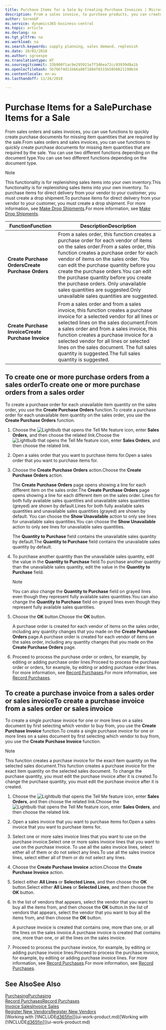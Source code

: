 ```yaml
---
title: Purchase Items for a Sale by Creating Purchase Invoices | Microsoft Docs
description: From a sales invoice, to purchase products, you can create a purchase invoice for a vendor or supplier.
author: SorenGP
ms.service: dynamics365-business-central
ms.topic: article
ms.devlang: na
ms.tgt_pltfrm: na
ms.workload: na
ms.search.keywords: supply planning, sales demand, replenish
ms.date: 10/01/2018
ms.author: sgroespe
ms.translationtype: HT
ms.sourcegitcommit: 33b900f1ac9e295921e7f3d6ea72cc93939d8a1b
ms.openlocfilehash: 5b766f4d11b66a88f1884f8315b5856021190b34
ms.contentlocale: en-au
ms.lasthandoff: 11/26/2018

---
```

# <a name="purchase-items-for-a-sale"></a><span data-ttu-id="04c17-103">Purchase Items for a Sale</span><span class="sxs-lookup"><span data-stu-id="04c17-103">Purchase Items for a Sale</span></span>
<span data-ttu-id="04c17-104">From sales orders and sales invoices, you can use functions to quickly create purchase documents for missing item quantities that are required by the sale.</span><span class="sxs-lookup"><span data-stu-id="04c17-104">From sales orders and sales invoices, you can use functions to quickly create purchase documents for missing item quantities that are required by the sale.</span></span> <span data-ttu-id="04c17-105">You can use two different functions depending on the document type.</span><span class="sxs-lookup"><span data-stu-id="04c17-105">You can use two different functions depending on the document type.</span></span>

> [!Note]
> <span data-ttu-id="04c17-106">This functionality is for replenishing sales items into your own inventory.</span><span class="sxs-lookup"><span data-stu-id="04c17-106">This functionality is for replenishing sales items into your own inventory.</span></span> <span data-ttu-id="04c17-107">To purchase items for direct delivery from your vendor to your customer, you must create a drop shipment.</span><span class="sxs-lookup"><span data-stu-id="04c17-107">To purchase items for direct delivery from your vendor to your customer, you must create a drop shipment.</span></span> <span data-ttu-id="04c17-108">For more information, see [Make Drop Shipments](sales-how-drop-shipment.md).</span><span class="sxs-lookup"><span data-stu-id="04c17-108">For more information, see [Make Drop Shipments](sales-how-drop-shipment.md).</span></span>   

|<span data-ttu-id="04c17-109">Function</span><span class="sxs-lookup"><span data-stu-id="04c17-109">Function</span></span>|<span data-ttu-id="04c17-110">Description</span><span class="sxs-lookup"><span data-stu-id="04c17-110">Description</span></span>|
|--------|-----------|
|<span data-ttu-id="04c17-111">**Create Purchase Orders**</span><span class="sxs-lookup"><span data-stu-id="04c17-111">**Create Purchase Orders**</span></span>|<span data-ttu-id="04c17-112">From a sales order, this function creates a purchase order for each vendor of items on the sales order.</span><span class="sxs-lookup"><span data-stu-id="04c17-112">From a sales order, this function creates a purchase order for each vendor of items on the sales order.</span></span> <span data-ttu-id="04c17-113">You can edit the purchase quantity before you create the purchase orders.</span><span class="sxs-lookup"><span data-stu-id="04c17-113">You can edit the purchase quantity before you create the purchase orders.</span></span> <span data-ttu-id="04c17-114">Only unavailable sales quantities are suggested.</span><span class="sxs-lookup"><span data-stu-id="04c17-114">Only unavailable sales quantities are suggested.</span></span>
|<span data-ttu-id="04c17-115">**Create Purchase Invoice**</span><span class="sxs-lookup"><span data-stu-id="04c17-115">**Create Purchase Invoice**</span></span>|<span data-ttu-id="04c17-116">From a sales order and from a sales invoice, this function creates a purchase invoice for a selected vendor for all lines or selected lines on the sales document.</span><span class="sxs-lookup"><span data-stu-id="04c17-116">From a sales order and from a sales invoice, this function creates a purchase invoice for a selected vendor for all lines or selected lines on the sales document.</span></span> <span data-ttu-id="04c17-117">The full sales quantity is suggested.</span><span class="sxs-lookup"><span data-stu-id="04c17-117">The full sales quantity is suggested.</span></span>|

## <a name="to-create-one-or-more-purchase-orders-from-a-sales-order"></a><span data-ttu-id="04c17-118">To create one or more purchase orders from a sales order</span><span class="sxs-lookup"><span data-stu-id="04c17-118">To create one or more purchase orders from a sales order</span></span>
<span data-ttu-id="04c17-119">To create a purchase order for each unavailable item quantity on the sales order, you use the **Create Purchase Orders** function.</span><span class="sxs-lookup"><span data-stu-id="04c17-119">To create a purchase order for each unavailable item quantity on the sales order, you use the **Create Purchase Orders** function.</span></span>

1. <span data-ttu-id="04c17-120">Choose the ![Lightbulb that opens the Tell Me feature](media/ui-search/search_small.png "Tell me what you want to do") icon, enter **Sales Orders**, and then choose the related link.</span><span class="sxs-lookup"><span data-stu-id="04c17-120">Choose the ![Lightbulb that opens the Tell Me feature](media/ui-search/search_small.png "Tell me what you want to do") icon, enter **Sales Orders**, and then choose the related link.</span></span>
2. <span data-ttu-id="04c17-121">Open a sales order that you want to purchase items for.</span><span class="sxs-lookup"><span data-stu-id="04c17-121">Open a sales order that you want to purchase items for.</span></span>
3. <span data-ttu-id="04c17-122">Choose the **Create Purchase Orders** action.</span><span class="sxs-lookup"><span data-stu-id="04c17-122">Choose the **Create Purchase Orders** action.</span></span>

    <span data-ttu-id="04c17-123">The **Create Purchase Orders** page opens showing a line for each different item on the sales order.</span><span class="sxs-lookup"><span data-stu-id="04c17-123">The **Create Purchase Orders** page opens showing a line for each different item on the sales order.</span></span> <span data-ttu-id="04c17-124">Lines for both fully available sales quantities and unavailable sales quantities (greyed) are shown by default.</span><span class="sxs-lookup"><span data-stu-id="04c17-124">Lines for both fully available sales quantities and unavailable sales quantities (grayed) are shown by default.</span></span> <span data-ttu-id="04c17-125">You can choose the **Show Unavailable** action to only see lines for unavailable sales quantities.</span><span class="sxs-lookup"><span data-stu-id="04c17-125">You can choose the **Show Unavailable** action to only see lines for unavailable sales quantities.</span></span>

    <span data-ttu-id="04c17-126">The **Quantity to Purchase** field contains the unavailable sales quantity by default.</span><span class="sxs-lookup"><span data-stu-id="04c17-126">The **Quantity to Purchase** field contains the unavailable sales quantity by default.</span></span>
4. <span data-ttu-id="04c17-127">To purchase another quantity than the unavailable sales quantity, edit the value in the **Quantity to Purchase** field.</span><span class="sxs-lookup"><span data-stu-id="04c17-127">To purchase another quantity than the unavailable sales quantity, edit the value in the **Quantity to Purchase** field.</span></span>

    > [!NOTE]  
    >   <span data-ttu-id="04c17-128">You can also change the **Quantity to Purchase** field on grayed lines even though they represent fully available sales quantities.</span><span class="sxs-lookup"><span data-stu-id="04c17-128">You can also change the **Quantity to Purchase** field on grayed lines even though they represent fully available sales quantities.</span></span>
5. <span data-ttu-id="04c17-129">Choose the **OK** button.</span><span class="sxs-lookup"><span data-stu-id="04c17-129">Choose the **OK** button.</span></span>

    <span data-ttu-id="04c17-130">A purchase order is created for each vendor of items on the sales order, including any quantity changes that you made on the **Create Purchase Orders** page.</span><span class="sxs-lookup"><span data-stu-id="04c17-130">A purchase order is created for each vendor of items on the sales order, including any quantity changes that you made on the **Create Purchase Orders** page.</span></span>
7. <span data-ttu-id="04c17-131">Proceed to process the purchase order or orders, for example, by editing or adding purchase order lines.</span><span class="sxs-lookup"><span data-stu-id="04c17-131">Proceed to process the purchase order or orders, for example, by editing or adding purchase order lines.</span></span> <span data-ttu-id="04c17-132">For more information, see [Record Purchases](purchasing-how-record-purchases.md).</span><span class="sxs-lookup"><span data-stu-id="04c17-132">For more information, see [Record Purchases](purchasing-how-record-purchases.md).</span></span>


## <a name="to-create-a-purchase-invoice-from-a-sales-order-or-sales-invoice"></a><span data-ttu-id="04c17-133">To create a purchase invoice from a sales order or sales invoice</span><span class="sxs-lookup"><span data-stu-id="04c17-133">To create a purchase invoice from a sales order or sales invoice</span></span>
<span data-ttu-id="04c17-134">To create a single purchase invoice for one or more lines on a sales document by first selecting which vendor to buy from, you use the **Create Purchase Invoice** function.</span><span class="sxs-lookup"><span data-stu-id="04c17-134">To create a single purchase invoice for one or more lines on a sales document by first selecting which vendor to buy from, you use the **Create Purchase Invoice** function.</span></span>

> [!NOTE]  
>   <span data-ttu-id="04c17-135">This function creates a purchase invoice for the exact item quantity on the selected sales document.</span><span class="sxs-lookup"><span data-stu-id="04c17-135">This function creates a purchase invoice for the exact item quantity on the selected sales document.</span></span> <span data-ttu-id="04c17-136">To change the purchase quantity, you must edit the purchase invoice after it is created.</span><span class="sxs-lookup"><span data-stu-id="04c17-136">To change the purchase quantity, you must edit the purchase invoice after it is created.</span></span>  

1. <span data-ttu-id="04c17-137">Choose the ![Lightbulb that opens the Tell Me feature](media/ui-search/search_small.png "Tell me what you want to do") icon, enter **Sales Orders**, and then choose the related link.</span><span class="sxs-lookup"><span data-stu-id="04c17-137">Choose the ![Lightbulb that opens the Tell Me feature](media/ui-search/search_small.png "Tell me what you want to do") icon, enter **Sales Orders**, and then choose the related link.</span></span>
2. <span data-ttu-id="04c17-138">Open a sales invoice that you want to purchase items for.</span><span class="sxs-lookup"><span data-stu-id="04c17-138">Open a sales invoice that you want to purchase items for.</span></span>
3. <span data-ttu-id="04c17-139">Select one or more sales invoice lines that you want to use on the purchase invoice.</span><span class="sxs-lookup"><span data-stu-id="04c17-139">Select one or more sales invoice lines that you want to use on the purchase invoice.</span></span> <span data-ttu-id="04c17-140">To use all the sales invoice lines, select either all of them or do not select any lines.</span><span class="sxs-lookup"><span data-stu-id="04c17-140">To use all the sales invoice lines, select either all of them or do not select any lines.</span></span>
4. <span data-ttu-id="04c17-141">Choose the **Create Purchase Invoice** action.</span><span class="sxs-lookup"><span data-stu-id="04c17-141">Choose the **Create Purchase Invoice** action.</span></span>
5. <span data-ttu-id="04c17-142">Select either **All Lines** or **Selected Lines**, and then choose the **OK** button.</span><span class="sxs-lookup"><span data-stu-id="04c17-142">Select either **All Lines** or **Selected Lines**, and then choose the **OK** button.</span></span>  
6. <span data-ttu-id="04c17-143">In the list of vendors that appears, select the vendor that you want to buy all the items from, and then choose the **OK** button.</span><span class="sxs-lookup"><span data-stu-id="04c17-143">In the list of vendors that appears, select the vendor that you want to buy all the items from, and then choose the **OK** button.</span></span>

    <span data-ttu-id="04c17-144">A purchase invoice is created that contains one, more than one, or all the lines on the sales invoice.</span><span class="sxs-lookup"><span data-stu-id="04c17-144">A purchase invoice is created that contains one, more than one, or all the lines on the sales invoice.</span></span>
7. <span data-ttu-id="04c17-145">Proceed to process the purchase invoice, for example, by editing or adding purchase invoice lines.</span><span class="sxs-lookup"><span data-stu-id="04c17-145">Proceed to process the purchase invoice, for example, by editing or adding purchase invoice lines.</span></span> <span data-ttu-id="04c17-146">For more information, see [Record Purchases](purchasing-how-record-purchases.md).</span><span class="sxs-lookup"><span data-stu-id="04c17-146">For more information, see [Record Purchases](purchasing-how-record-purchases.md).</span></span>

## <a name="see-also"></a><span data-ttu-id="04c17-147">See Also</span><span class="sxs-lookup"><span data-stu-id="04c17-147">See Also</span></span>
[<span data-ttu-id="04c17-148">Purchasing</span><span class="sxs-lookup"><span data-stu-id="04c17-148">Purchasing</span></span>](purchasing-manage-purchasing.md)  
[<span data-ttu-id="04c17-149">Record Purchases</span><span class="sxs-lookup"><span data-stu-id="04c17-149">Record Purchases</span></span>](purchasing-how-record-purchases.md)  
[<span data-ttu-id="04c17-150">Invoice Sales</span><span class="sxs-lookup"><span data-stu-id="04c17-150">Invoice Sales</span></span>](sales-how-invoice-sales.md)  
[<span data-ttu-id="04c17-151">Register New Vendors</span><span class="sxs-lookup"><span data-stu-id="04c17-151">Register New Vendors</span></span>](purchasing-how-register-new-vendors.md)  
<span data-ttu-id="04c17-152">[Working with [!INCLUDE[d365fin](includes/d365fin_md.md)]](ui-work-product.md)</span><span class="sxs-lookup"><span data-stu-id="04c17-152">[Working with [!INCLUDE[d365fin](includes/d365fin_md.md)]](ui-work-product.md)</span></span>

